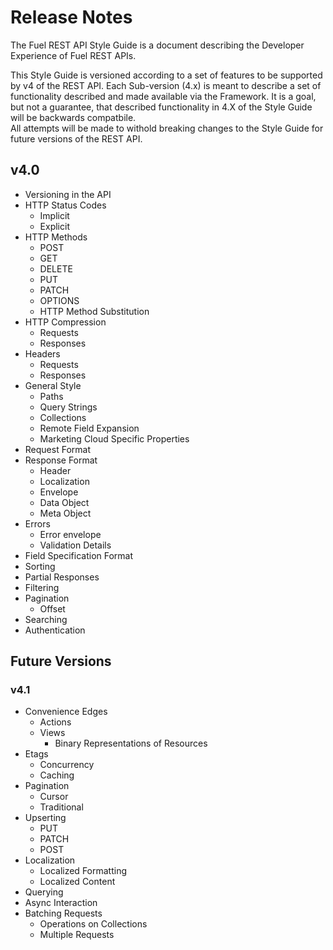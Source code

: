 # Release Notes

The Fuel REST API Style Guide is a document describing the Developer Experience of
Fuel REST APIs.  

This Style Guide is versioned according to a set of features to be supported by
v4 of the REST API.  Each Sub-version (4.x) is meant to describe a set of functionality
described and made available via the Framework. It is a goal, but not a guarantee,
that described functionality in 4.X of the Style Guide will be backwards compatbile.  
All attempts will be made to withold breaking changes to the Style Guide for
future versions of the REST API.

## v4.0

* Versioning in the API
* HTTP Status Codes
    * Implicit
    * Explicit
* HTTP Methods
    * POST
    * GET
    * DELETE
    * PUT
    * PATCH
    * OPTIONS
    * HTTP Method Substitution
* HTTP Compression
    * Requests
    * Responses
* Headers
    * Requests
    * Responses
* General Style
    * Paths
    * Query Strings
    * Collections
    * Remote Field Expansion
    * Marketing Cloud Specific Properties
* Request Format
* Response Format
    * Header
    * Localization
    * Envelope
	* Data Object
	* Meta Object
* Errors
    * Error envelope
    * Validation Details
* Field Specification Format
* Sorting
* Partial Responses
* Filtering
* Pagination
    * Offset
* Searching
* Authentication

## Future Versions

###  v4.1 

* Convenience Edges
    * Actions
    * Views
        * Binary Representations of Resources
* Etags
    * Concurrency
    * Caching
* Pagination
    * Cursor
    * Traditional
* Upserting
    * PUT
    * PATCH
    * POST
* Localization 
    * Localized Formatting
    * Localized Content
* Querying
* Async Interaction
* Batching Requests
    * Operations on Collections
    * Multiple Requests

